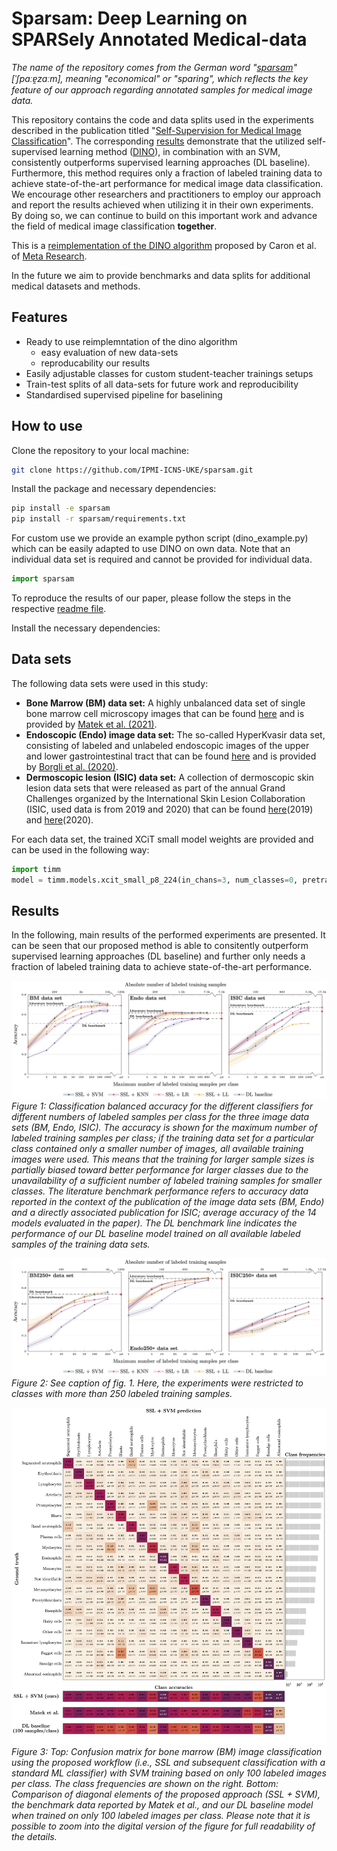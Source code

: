 # Sparsam: Deep Learning on SPARSely Annotated Medical-data

*The name of the repository comes from the German word "[sparsam](https://en.wiktionary.org/wiki/sparsam)" [ˈʃpaːɐ̯zaːm], meaning "economical" or "sparing", which reflects the key feature of our approach regarding annotated samples for medical image data.*

This repository contains the code and data splits used in the experiments described in the publication titled "[Self-Supervision for Medical Image Classification](https://arxiv.org/abs/2304.05163)". The corresponding [results](#results) demonstrate that the utilized self-supervised learning method ([DINO](https://arxiv.org/abs/2104.14294)), in combination with an SVM, consistently outperforms supervised learning approaches (DL baseline). Furthermore, this method requires only a fraction of labeled training data to achieve state-of-the-art performance for medical image data classification. We encourage other researchers and practitioners to employ our approach and report the results achieved when utilizing it in their own experiments. By doing so, we can continue to build on this important work and advance the field of medical image classification **together**.

This is a [reimplementation of the DINO algorithm](https://github.com/facebookresearch/dino) proposed by Caron et al. of [Meta Research](https://research.facebook.com/).

In the future we aim to provide benchmarks and data splits for additional medical datasets and methods.

## Features
- Ready to use reimplemntation of the dino algorithm
  - easy evaluation of new data-sets
  - reproducability our results
- Easily adjustable classes for custom student-teacher trainings setups
- Train-test splits of all data-sets for future work and reproducibility
- Standardised supervised pipeline for baselining 

## How to use
Clone the repository to your local machine:
```bash
git clone https://github.com/IPMI-ICNS-UKE/sparsam.git
```

Install the package and necessary dependencies:
```bash
pip install -e sparsam
pip install -r sparsam/requirements.txt
```

For custom use we provide an example python script (dino_example.py) which can be easily adapted to use DINO on own data. Note that an individual data set is required and cannot be provided for individual data.
```python
import sparsam
```

To reproduce the results of our paper, please follow the steps in the respective [readme file](https://github.com/IPMI-ICNS-UKE/sparsam/tree/master/reproducability).

Install the necessary dependencies:
## Data sets

The following data sets were used in this study:

- **Bone Marrow (BM) data set:** A highly unbalanced data set of single bone marrow cell microscopy images that can be found [here](https://wiki.cancerimagingarchive.net/pages/viewpage.action?pageId=101941770) and is provided by [Matek et al. (2021)](https://doi.org/10.1182/blood.2020010568).
- **Endoscopic (Endo) image data set:** The so-called HyperKvasir data set, consisting of labeled and unlabeled endoscopic images of the upper and lower gastrointestinal tract that can be found [here](https://datasets.simula.no/hyper-kvasir/) and is provided by [Borgli et al. (2020)](https://doi.org/10.1038/s41597-020-00622-y).
- **Dermoscopic lesion (ISIC) data set:**  A collection of dermoscopic skin lesion data sets that were released as part of the annual Grand Challenges organized by the International Skin Lesion Collaboration (ISIC, used data is from 2019 and 2020) that can be found [here](https://challenge.isic-archive.com/data/#2019)(2019) and [here](https://challenge.isic-archive.com/data/#2020)(2020).

For each data set, the trained XCiT small model weights are provided and can be used in the following way:
```python
import timm
model = timm.models.xcit_small_p8_224(in_chans=3, num_classes=0, pretrained=True)
```

## Results
In the following, main results of the performed experiments are presented. It can be seen that our proposed method is able to consitently outperform supervised learning approaches (DL baseline) and further only needs a fraction of labeled training data to achieve state-of-the-art performance. 

![Classification balanced accuracy, full data](imgs/balanced_acc.png "Classification balanced accuracy, full data")
*Figure 1: Classification balanced accuracy for the different classifiers for different numbers of labeled samples per class for the three image data sets (BM, Endo, ISIC). The accuracy is shown for the maximum number of labeled training samples per class; if the training data set for a particular class contained only a smaller number of images, all available training images were used. This means that the training for larger sample sizes is partially biased toward better performance for larger classes due to the unavailability of a sufficient number of labeled training samples for smaller classes. The literature benchmark performance refers to accuracy data reported in the context of the publication of the image data sets (BM, Endo) and a directly associated publication for ISIC; average accuracy of the 14 models evaluated in the paper). The DL benchmark line indicates the performance of our DL baseline model trained on all available labeled samples of the training data sets.*

![Classification balanced accuracy, 250+](imgs/balanced_acc_250+.png "Classification balanced accuracy, 250+")
*Figure 2: See caption of fig. 1. Here, the experiments were restricted to classes with more than 250 labeled training samples.*

![confusion matrix for bone marrow data set](imgs/cfm_BM.png "Confusion matrix for the BM data set")
*Figure 3: Top: Confusion matrix for bone marrow (BM) image classification using the proposed workflow (i.e., SSL and subsequent classification with a standard ML classifier) with SVM training based on only 100 labeled images per class. The class frequencies are shown on the right. Bottom: Comparison of diagonal elements of the proposed approach (SSL + SVM), the benchmark data reported by Matek et al., and our DL baseline model when trained on only 100 labeled images per class. Please note that it is possible to zoom into the digital version of the figure for full readability of the details.*
